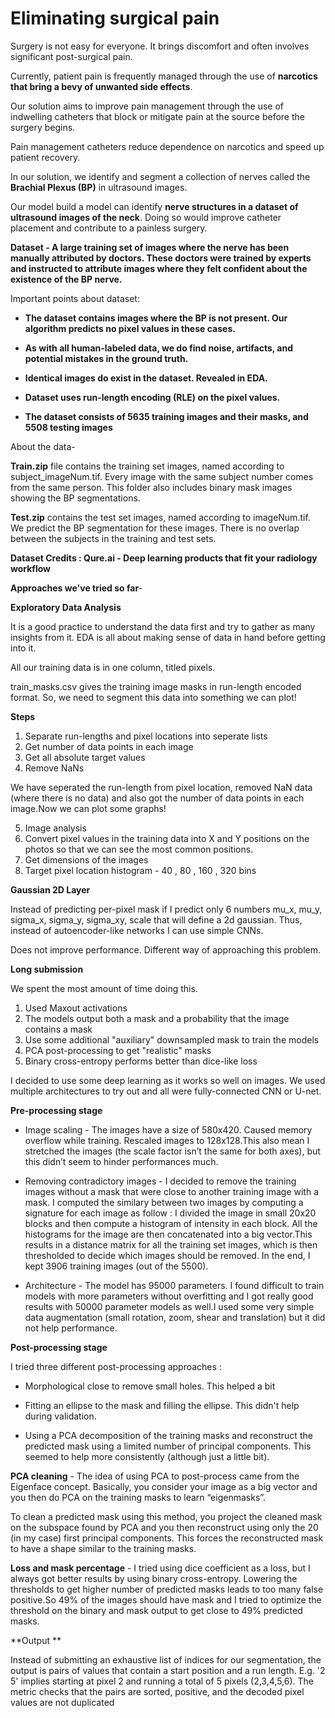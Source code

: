 # Eliminating surgical pain

Surgery is not easy for everyone. It brings discomfort and often involves significant post-surgical pain.

Currently, patient pain is frequently managed through the use of **narcotics that bring a bevy of unwanted side effects**.

Our solution aims to improve pain management through the use of indwelling catheters that block or mitigate pain at the source before the surgery begins.

Pain management catheters reduce dependence on narcotics and speed up patient recovery.

In our solution, we identify and segment a collection of nerves called the **Brachial Plexus (BP)** in ultrasound images. 

Our model  build a model can identify **nerve structures in a dataset of ultrasound images of the neck**. Doing so would improve catheter placement and contribute to a painless surgery.


**Dataset - A large training set of images where the nerve has been manually attributed by doctors. These doctors were trained by experts and instructed to attribute images where they felt confident about the existence of the BP nerve.**

Important points about dataset:


*  **The dataset contains images where the BP is not present. Our algorithm predicts no pixel values in these cases.**

*  **As with all human-labeled data, we do find noise, artifacts, and potential mistakes in the ground truth.**

*  **Identical images do exist in the dataset. Revealed in EDA.**

*  **Dataset uses run-length encoding (RLE) on the pixel values.**

*  **The dataset consists of 5635 training images and their masks, and 5508 testing images**


About the data-

**Train.zip** file contains the training set images, named according to subject_imageNum.tif. Every image with the same subject number comes from the same person. This folder also includes binary mask images showing the BP segmentations.

**Test.zip** contains the test set images, named according to imageNum.tif. We predict the BP segmentation for these images. There is no overlap between the subjects in the training and test sets.


**Dataset Credits : Qure.ai - Deep learning products that fit your radiology workflow**


**Approaches we've tried so far**- 

**Exploratory Data Analysis** 

It is a good practice to understand the data first and try to gather as many insights from it. EDA is all about making sense of data in hand before getting into it.

All our training data is in one column, titled pixels.

train_masks.csv gives the training image masks in run-length encoded format. So, we need to segment this data into something we can plot!

**Steps**

1.  Separate run-lengths and pixel locations into seperate lists
2.  Get number of data points in each image
3.  Get all absolute target values
4.  Remove NaNs

We have seperated the run-length from pixel location, removed NaN data (where there is no data) and also got the number of data points in each image.Now we can plot some graphs!

5. Image analysis
6. Convert pixel values in the training data into X and Y positions on the photos so that we can see the most common positions.
7. Get dimensions of the images
8. Target pixel location histogram - 40 , 80 , 160 , 320 bins


**Gaussian 2D Layer**

Instead of predicting per-pixel mask if I predict only 6 numbers mu_x, mu_y, sigma_x, sigma_y, sigma_xy, scale that will define a 2d gaussian. Thus, instead of autoencoder-like networks I can use simple CNNs.

Does not improve performance. Different way of approaching this problem.

**Long submission**

We spent the most amount of time doing this. 


1.   Used Maxout activations
2.   The models output both a mask and a probability that the image contains a mask
3.   Use some additional "auxiliary" downsampled mask to train the models
4.   PCA post-processing to get "realistic" masks
5.   Binary cross-entropy performs better than dice-like loss


I decided to use some deep learning as it works so well on images. We used multiple architectures to try out and all were fully-connected CNN or U-net.

**Pre-processing stage**


*  Image scaling - The images have a size of 580x420. Caused memory overflow while training. Rescaled images to 128x128.This also mean I stretched the images (the scale factor isn’t the same for both axes), but this didn’t seem to hinder performances much.


*  Removing contradictory images - I decided to remove the training images without a mask that were close to another training image with a mask. I computed the similary between two images by computing a signature for each image as follow : I divided the image in small 20x20 blocks and then compute a histogram of intensity in each block. All the histograms for the image are then concatenated into a big vector.This results in a distance matrix for all the training set images, which is then thresholded to decide which images should be removed. In the end, I kept 3906 training images (out of the 5500).


*  Architecture - The model has 95000 parameters. I found difficult to train models with more parameters without overfitting and I got really good results with 50000 parameter models as well.I used some very simple data augmentation (small rotation, zoom, shear and translation) but it did not help performance. 

**Post-processing stage**

I tried three different post-processing approaches :


*  Morphological close to remove small holes. This helped a bit

*  Fitting an ellipse to the mask and filling the ellipse. This didn't help during validation.

*  Using a PCA decomposition of the training masks and reconstruct the predicted mask using a limited number of principal components. This seemed to help more consistently (although just a little bit).


**PCA cleaning** - The idea of using PCA to post-process came from the Eigenface concept. Basically, you consider your image as a big vector and you then do PCA on the training masks to learn “eigenmasks”.

To clean a predicted mask using this method, you project the cleaned mask on the subspace found by PCA and you then reconstruct using only the 20 (in my case) first principal components. This forces the reconstructed mask to have a shape similar to the training masks.

**Loss and mask percentage** - I tried using dice coefficient as a loss, but I always got better results by using binary cross-entropy. Lowering the thresholds to get higher number of predicted masks leads to too many false positive.So 49% of the images should have mask and I tried to optimize the threshold on the binary and mask output to get close to 49% predicted masks. 

**Output **

Instead of submitting an exhaustive list of indices for our segmentation, the output is pairs of values that contain a start position and a run length. E.g. '2 5' implies starting at pixel 2 and running a total of 5 pixels (2,3,4,5,6). The metric checks that the pairs are sorted, positive, and the decoded pixel values are not duplicated


